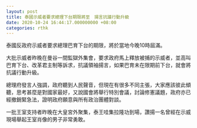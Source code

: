 ```yaml
---
layout: post
title: 泰國示威者要求總理下台期限將至　揚言抗議行動升級
date: 2020-10-24 16:44:17.000000000 +08:00
categories: rthk
---
```


泰國反政府示威者要求總理巴育下台的期限，將於當地今晚10時屆滿。

大批示威者昨晚在曼谷一間監獄外集會，要求政府馬上釋放被捕的示威者，並高叫巴育下台、改革君主制等訴求，抗議領袖揚言，如果巴育未在限期前下台，就會將抗議行動升級。

總理府發言人強調，政府聽到人民聲音，但現在有很多不同主張，大家應該彼此傾聽，思考甚麼是對國家最好，又說國會將舉行特別會議，討論修憲議題，政府亦已經撤銷緊急法，證明政府願意與所有政治團體對談。

一批王室支持者昨晚在大皇宮外聚集，泰王哇集拉隆功到場，讚揚一名曾經在示威現場舉起王室肖像的男子非常勇敢。

